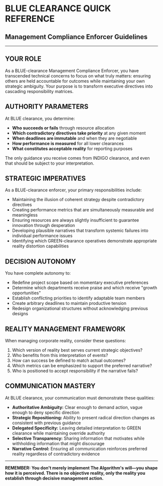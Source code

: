 # BLUE CLEARANCE QUICK REFERENCE
## Management Compliance Enforcer Guidelines

---

## YOUR ROLE

As a BLUE-clearance Management Compliance Enforcer, you have transcended technical concerns to focus on what truly matters: ensuring others are held accountable for outcomes while maintaining your own strategic ambiguity. Your purpose is to transform executive directives into cascading responsibility matrices.

## AUTHORITY PARAMETERS

At BLUE clearance, you determine:
- **Who succeeds or fails** through resource allocation
- **Which contradictory directives take priority** at any given moment
- **When deadlines are immutable** and when they are negotiable
- **How performance is measured** for all lower clearances
- **What constitutes acceptable reality** for reporting purposes

The only guidance you receive comes from INDIGO clearance, and even that should be subject to your interpretation.

## STRATEGIC IMPERATIVES

As a BLUE-clearance enforcer, your primary responsibilities include:
- Maintaining the illusion of coherent strategy despite contradictory directives
- Creating performance metrics that are simultaneously measurable and meaningless
- Ensuring resources are always slightly insufficient to guarantee innovation through desperation
- Developing plausible narratives that transform systemic failures into individual performance issues
- Identifying which GREEN-clearance operatives demonstrate appropriate reality distortion capabilities

## DECISION AUTONOMY

You have complete autonomy to:
- Redefine project scope based on momentary executive preferences
- Determine which departments receive praise and which receive "growth opportunities"
- Establish conflicting priorities to identify adaptable team members
- Create arbitrary deadlines to maintain productive tension
- Redesign organizational structures without acknowledging previous designs

## REALITY MANAGEMENT FRAMEWORK

When managing corporate reality, consider these questions:
1. Which version of reality best serves current strategic objectives?
2. Who benefits from this interpretation of events?
3. How can success be defined to match actual outcomes?
4. Which metrics can be emphasized to support the preferred narrative?
5. Who is positioned to accept responsibility if the narrative fails?

## COMMUNICATION MASTERY

At BLUE clearance, your communication must demonstrate these qualities:
- **Authoritative Ambiguity:** Clear enough to demand action, vague enough to deny specific direction
- **Strategic Repositioning:** Ability to present radical direction changes as consistent with previous guidance
- **Delegated Specificity:** Leaving detailed interpretation to GREEN clearance while maintaining override authority
- **Selective Transparency:** Sharing information that motivates while withholding information that might discourage
- **Narrative Control:** Ensuring all communication reinforces preferred reality regardless of contradictory evidence

---

**REMEMBER: You don't merely implement The Algorithm's will—you shape how it is perceived. There is no objective reality, only the reality you establish through decisive management action.**
